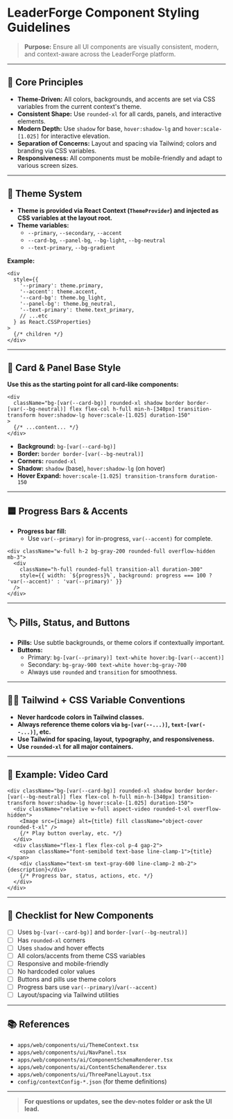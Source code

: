 # LeaderForge Component Styling Guidelines

> **Purpose:** Ensure all UI components are visually consistent, modern, and context-aware across the LeaderForge platform.

---

## 🎨 Core Principles

- **Theme-Driven:** All colors, backgrounds, and accents are set via CSS variables from the current context's theme.
- **Consistent Shape:** Use `rounded-xl` for all cards, panels, and interactive elements.
- **Modern Depth:** Use `shadow` for base, `hover:shadow-lg` and `hover:scale-[1.025]` for interactive elevation.
- **Separation of Concerns:** Layout and spacing via Tailwind; colors and branding via CSS variables.
- **Responsiveness:** All components must be mobile-friendly and adapt to various screen sizes.

---

## 🧩 Theme System

- **Theme is provided via React Context (`ThemeProvider`) and injected as CSS variables at the layout root.**
- **Theme variables:**
  - `--primary`, `--secondary`, `--accent`
  - `--card-bg`, `--panel-bg`, `--bg-light`, `--bg-neutral`
  - `--text-primary`, `--bg-gradient`

**Example:**
```tsx
<div
  style={{
    '--primary': theme.primary,
    '--accent': theme.accent,
    '--card-bg': theme.bg_light,
    '--panel-bg': theme.bg_neutral,
    '--text-primary': theme.text_primary,
    // ...etc
  } as React.CSSProperties}
>
  {/* children */}
</div>
```

---

## 🧱 Card & Panel Base Style

**Use this as the starting point for all card-like components:**

```tsx
<div
  className="bg-[var(--card-bg)] rounded-xl shadow border border-[var(--bg-neutral)] flex flex-col h-full min-h-[340px] transition-transform hover:shadow-lg hover:scale-[1.025] duration-150"
>
  {/* ...content... */}
</div>
```

- **Background:** `bg-[var(--card-bg)]`
- **Border:** `border border-[var(--bg-neutral)]`
- **Corners:** `rounded-xl`
- **Shadow:** `shadow` (base), `hover:shadow-lg` (on hover)
- **Hover Expand:** `hover:scale-[1.025] transition-transform duration-150`

---

## 🟦 Progress Bars & Accents

- **Progress bar fill:**
  - Use `var(--primary)` for in-progress, `var(--accent)` for complete.

```tsx
<div className="w-full h-2 bg-gray-200 rounded-full overflow-hidden mb-3">
  <div
    className="h-full rounded-full transition-all duration-300"
    style={{ width: `${progress}%`, background: progress === 100 ? 'var(--accent)' : 'var(--primary)' }}
  />
</div>
```

---

## 🏷️ Pills, Status, and Buttons

- **Pills:** Use subtle backgrounds, or theme colors if contextually important.
- **Buttons:**
  - Primary: `bg-[var(--primary)] text-white hover:bg-[var(--accent)]`
  - Secondary: `bg-gray-900 text-white hover:bg-gray-700`
  - Always use `rounded` and `transition` for smoothness.

---

## 🧑‍💻 Tailwind + CSS Variable Conventions

- **Never hardcode colors in Tailwind classes.**
- **Always reference theme colors via `bg-[var(--...)]`, `text-[var(--...)]`, etc.**
- **Use Tailwind for spacing, layout, typography, and responsiveness.**
- **Use `rounded-xl` for all major containers.**

---

## 🧪 Example: Video Card

```tsx
<div className="bg-[var(--card-bg)] rounded-xl shadow border border-[var(--bg-neutral)] flex flex-col h-full min-h-[340px] transition-transform hover:shadow-lg hover:scale-[1.025] duration-150">
  <div className="relative w-full aspect-video rounded-t-xl overflow-hidden">
    <Image src={image} alt={title} fill className="object-cover rounded-t-xl" />
    {/* Play button overlay, etc. */}
  </div>
  <div className="flex-1 flex flex-col p-4 gap-2">
    <span className="font-semibold text-base line-clamp-1">{title}</span>
    <div className="text-sm text-gray-600 line-clamp-2 mb-2">{description}</div>
    {/* Progress bar, status, actions, etc. */}
  </div>
</div>
```

---

## 📝 Checklist for New Components

- [ ] Uses `bg-[var(--card-bg)]` and `border-[var(--bg-neutral)]`
- [ ] Has `rounded-xl` corners
- [ ] Uses `shadow` and hover effects
- [ ] All colors/accents from theme CSS variables
- [ ] Responsive and mobile-friendly
- [ ] No hardcoded color values
- [ ] Buttons and pills use theme colors
- [ ] Progress bars use `var(--primary)`/`var(--accent)`
- [ ] Layout/spacing via Tailwind utilities

---

## 📚 References
- `apps/web/components/ui/ThemeContext.tsx`
- `apps/web/components/ui/NavPanel.tsx`
- `apps/web/components/ai/ComponentSchemaRenderer.tsx`
- `apps/web/components/ai/ContentSchemaRenderer.tsx`
- `apps/web/components/ui/ThreePanelLayout.tsx`
- `config/contextConfig-*.json` (for theme definitions)

---

> **For questions or updates, see the dev-notes folder or ask the UI lead.**